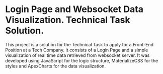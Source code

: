 # Login Page and Websocket Data Visualization. Technical Task Solution.

This project is a solution for the Technical Task to apply for a Front-End Position at a Tech Company. It consists of a Login Page and a simple visualization of real time data retrieved from websocket server. It was developed using JavaScript for the logic structure, MaterializeCSS for the styles and ApexCharts for the data visualization.